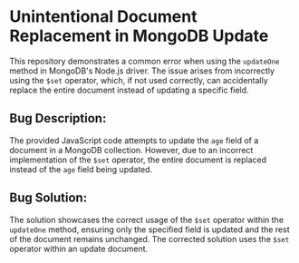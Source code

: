 # Unintentional Document Replacement in MongoDB Update

This repository demonstrates a common error when using the `updateOne` method in MongoDB's Node.js driver. The issue arises from incorrectly using the `$set` operator, which, if not used correctly, can accidentally replace the entire document instead of updating a specific field.

## Bug Description:
The provided JavaScript code attempts to update the `age` field of a document in a MongoDB collection. However, due to an incorrect implementation of the `$set` operator, the entire document is replaced instead of the `age` field being updated.

## Bug Solution:
The solution showcases the correct usage of the `$set` operator within the `updateOne` method, ensuring only the specified field is updated and the rest of the document remains unchanged.  The corrected solution uses the `$set` operator within an update document.